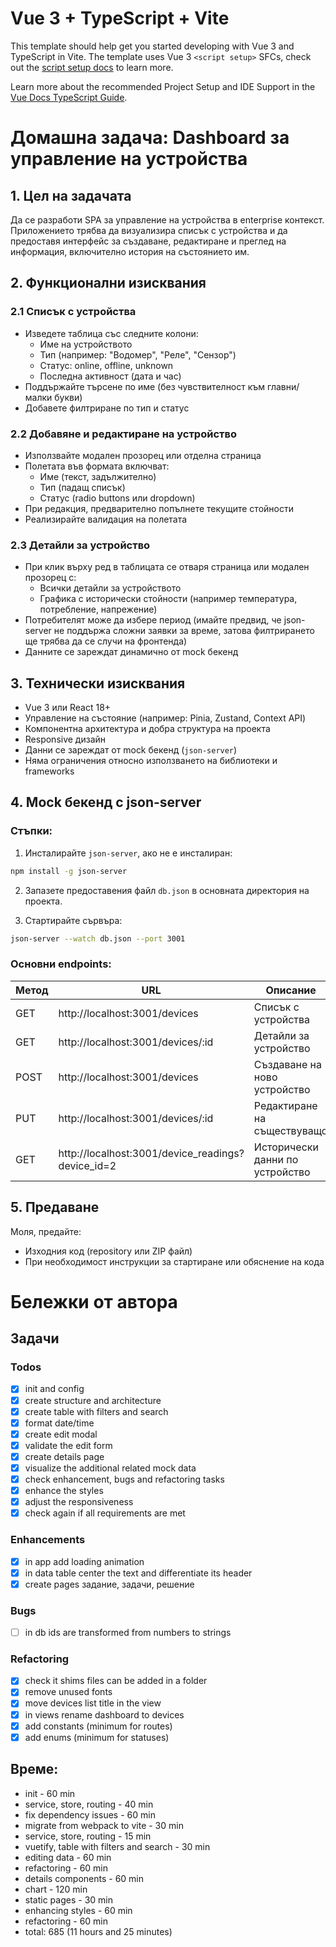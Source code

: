 # Vue 3 + TypeScript + Vite

This template should help get you started developing with Vue 3 and TypeScript in Vite. The template uses Vue 3 `<script setup>` SFCs, check out the [script setup docs](https://v3.vuejs.org/api/sfc-script-setup.html#sfc-script-setup) to learn more.

Learn more about the recommended Project Setup and IDE Support in the [Vue Docs TypeScript Guide](https://vuejs.org/guide/typescript/overview.html#project-setup).



# Домашна задача: Dashboard за управление на устройства

## 1. Цел на задачата

Да се разработи SPA за управление на устройства в enterprise контекст. Приложението трябва да визуализира списък с устройства и да предоставя интерфейс за създаване, редактиране и преглед на информация, включително история на състоянието им.

## 2. Функционални изисквания

### 2.1 Списък с устройства

- Изведете таблица със следните колони:
  - Име на устройството
  - Тип (например: "Водомер", "Реле", "Сензор")
  - Статус: online, offline, unknown
  - Последна активност (дата и час)
- Поддържайте търсене по име (без чувствителност към главни/малки букви)
- Добавете филтриране по тип и статус

### 2.2 Добавяне и редактиране на устройство

- Използвайте модален прозорец или отделна страница
- Полетата във формата включват:
  - Име (текст, задължително)
  - Тип (падащ списък)
  - Статус (radio buttons или dropdown)
- При редакция, предварително попълнете текущите стойности
- Реализирайте валидация на полетата

### 2.3 Детайли за устройство

- При клик върху ред в таблицата се отваря страница или модален прозорец с:
  - Всички детайли за устройството
  - Графика с исторически стойности (например температура, потребление, напрежение)
- Потребителят може да избере период (имайте предвид, че json-server не поддържа сложни заявки за време, затова филтрирането ще трябва да се случи на фронтенда)
- Данните се зареждат динамично от mock бекенд

## 3. Технически изисквания

- Vue 3 или React 18+
- Управление на състояние (например: Pinia, Zustand, Context API)
- Компонентна архитектура и добра структура на проекта
- Responsive дизайн
- Данни се зареждат от mock бекенд (`json-server`)
- Няма ограничения относно използването на библиотеки и frameworks

## 4. Mock бекенд с json-server

### Стъпки:

1. Инсталирайте `json-server`, ако не е инсталиран:

```bash
npm install -g json-server
```

2. Запазете предоставения файл `db.json` в основната директория на проекта.

3. Стартирайте сървъра:

```bash
json-server --watch db.json --port 3001
```

### Основни endpoints:

| Метод | URL                                               | Описание                        |
| ----- | ------------------------------------------------- | ------------------------------- |
| GET   | http://localhost:3001/devices                     | Списък с устройства             |
| GET   | http://localhost:3001/devices/:id                 | Детайли за устройство           |
| POST  | http://localhost:3001/devices                     | Създаване на ново устройство    |
| PUT   | http://localhost:3001/devices/:id                 | Редактиране на съществуващо     |
| GET   | http://localhost:3001/device_readings?device_id=2 | Исторически данни по устройство |

## 5. Предаване

Моля, предайте:

- Изходния код (repository или ZIP файл)
- При необходимост инструкции за стартиране или обяснение на кода


# Бележки от автора

## Задачи

### Todos
- [x] init and config
- [x] create structure and architecture
- [x] create table with filters and search
- [x] format date/time
- [x] create edit modal
- [x] validate the edit form
- [x] create details page
- [x] visualize the additional related mock data
- [x] check enhancement, bugs and refactoring tasks
- [x] enhance the styles
- [x] adjust the responsiveness
- [x] check again if all requirements are met

### Enhancements
- [x] in app add loading animation
- [x] in data table center the text and differentiate its header
- [x] create pages задание, задачи, решение 

### Bugs
- [ ] in db ids are transformed from numbers to strings

### Refactoring
- [x] check it shims files can be added in a folder
- [x] remove unused fonts
- [x] move devices list title in the view 
- [x] in views rename dashboard to devices
- [x] add constants (minimum for routes)
- [x] add enums (minimum for statuses)

## Време:
- init - 60 min
- service, store, routing - 40 min
- fix dependency issues - 60 min
- migrate from webpack to vite - 30 min
- service, store, routing - 15 min
- vuetify, table with filters and search - 30 min
- editing data - 60 min
- refactoring - 60 min
- details components - 60 min
- chart - 120 min
- static pages - 30 min
- enhancing styles - 60 min
- refactoring - 60 min
- total: 685 (11 hours and 25 minutes)